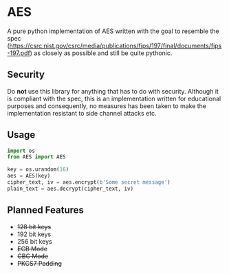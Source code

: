 # AES

A pure python implementation of AES written with the goal to resemble the 
spec (https://csrc.nist.gov/csrc/media/publications/fips/197/final/documents/fips-197.pdf) as closely as possible and still be quite pythonic.

## Security
Do **not** use this library for anything that has to do with security. Although
it is compliant with the spec, this is an implementation written for educational
purposes and consequently, no measures has been taken to make the implementation
resistant to side channel attacks etc. 

## Usage
````python
import os
from AES import AES

key = os.urandom(16)
aes = AES(key)
cipher_text, iv = aes.encrypt(b'Some secret message')
plain_text = aes.decrypt(cipher_text, iv)
````

## Planned Features
 - ~~128 bit keys~~
 - 192 bit keys
 - 256 bit keys
 - ~~ECB Mode~~
 - ~~CBC Mode~~
 - ~~PKCS7 Padding~~